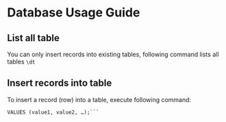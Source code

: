 # Database Usage Guide
## List all table
You can only insert records into existing tables, following command lists all tables
```\dt```
## Insert records into table
To insert a record (row) into a table, execute following command:
```INSERT INTO table_name(column1, column2, …)
VALUES (value1, value2, …);```